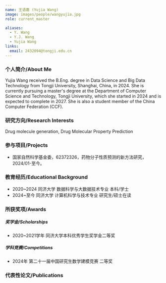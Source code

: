 ```yaml
---
name: 王语嘉 (Yujia Wang)
image: images/people/wangyujia.jpg
role: current_master

aliases:
  - Y. Wang
  - Y.J. Wang
  - Yujia Wang
links:
  email: 2432094@tongji.edu.cn
---
```


### 个人简介/About Me
Yujia Wang received the B.Eng. degree in Data Science and Big Data Technology from Tongji University, Shanghai, China, in 2024. She is currently pursuing a master's degree at the Department of Computer Science and Technology, Tongji University, which she started in 2024 and is expected to complete in 2027. She is also a student member of the China Computer Federation (CCF).

### 研究方向/Research Interests
Drug molecule generation, Drug Molecular Property Prediction

### 参与项目/Projects
- 国家自然科学基金委，62372326，药物分子性质预测的新方法研究，2024/01-至今。 

### 教育经历/Educational Background
- 2020~2024 同济大学 数据科学与大数据技术专业 本科/学士
- 2024~至今 同济大学 计算机科学与技术专业 研究生/硕士在读

### 所获奖项/Awards

##### 奖学金/Scholarships
- 2020~2021学年 同济大学本科优秀学生奖学金二等奖

##### 学科竞赛/Competitions
- 2024年 第二十一届中国研究生数学建模竞赛 二等奖

### 代表性论文/Publications